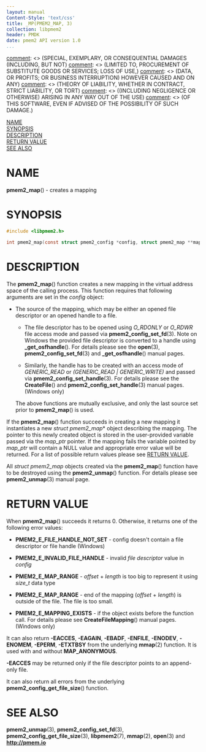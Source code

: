 ```yaml
---
layout: manual
Content-Style: 'text/css'
title: _MP(PMEM2_MAP, 3)
collection: libpmem2
header: PMDK
date: pmem2 API version 1.0
...
```


[comment]: <> (Copyright 2019, Intel Corporation)

[comment]: <> (Redistribution and use in source and binary forms, with or without)
[comment]: <> (modification, are permitted provided that the following conditions)
[comment]: <> (are met:)
[comment]: <> (    * Redistributions of source code must retain the above copyright)
[comment]: <> (      notice, this list of conditions and the following disclaimer.)
[comment]: <> (    * Redistributions in binary form must reproduce the above copyright)
[comment]: <> (      notice, this list of conditions and the following disclaimer in)
[comment]: <> (      the documentation and/or other materials provided with the)
[comment]: <> (      distribution.)
[comment]: <> (    * Neither the name of the copyright holder nor the names of its)
[comment]: <> (      contributors may be used to endorse or promote products derived)
[comment]: <> (      from this software without specific prior written permission.)

[comment]: <> (THIS SOFTWARE IS PROVIDED BY THE COPYRIGHT HOLDERS AND CONTRIBUTORS)
[comment]: <> ("AS IS" AND ANY EXPRESS OR IMPLIED WARRANTIES, INCLUDING, BUT NOT)
[comment]: <> (LIMITED TO, THE IMPLIED WARRANTIES OF MERCHANTABILITY AND FITNESS FOR)
[comment]: <> (A PARTICULAR PURPOSE ARE DISCLAIMED. IN NO EVENT SHALL THE COPYRIGHT)
[comment]: <> (OWNER OR CONTRIBUTORS BE LIABLE FOR ANY DIRECT, INDIRECT, INCIDENTAL,)
[comment]: <> (SPECIAL, EXEMPLARY, OR CONSEQUENTIAL DAMAGES (INCLUDING, BUT NOT)
[comment]: <> (LIMITED TO, PROCUREMENT OF SUBSTITUTE GOODS OR SERVICES; LOSS OF USE,)
[comment]: <> (DATA, OR PROFITS; OR BUSINESS INTERRUPTION) HOWEVER CAUSED AND ON ANY)
[comment]: <> (THEORY OF LIABILITY, WHETHER IN CONTRACT, STRICT LIABILITY, OR TORT)
[comment]: <> ((INCLUDING NEGLIGENCE OR OTHERWISE) ARISING IN ANY WAY OUT OF THE USE)
[comment]: <> (OF THIS SOFTWARE, EVEN IF ADVISED OF THE POSSIBILITY OF SUCH DAMAGE.)

[comment]: <> (pmem2_map.3 -- man page for libpmem2 pmem2_map operation)

[NAME](#name)<br />
[SYNOPSIS](#synopsis)<br />
[DESCRIPTION](#description)<br />
[RETURN VALUE](#return-value)<br />
[SEE ALSO](#see-also)<br />

# NAME #

**pmem2_map**() - creates a mapping

# SYNOPSIS #

```c
#include <libpmem2.h>

int pmem2_map(const struct pmem2_config *config, struct pmem2_map **map_ptr);
```

# DESCRIPTION #

The **pmem2_map**() function creates a new mapping in the virtual address space
of the calling process. This function requires that following arguments are set
in the *config* object:

* The source of the mapping, which may be either an opened file descriptor or
an opened handle to a file.

    * The file descriptor has to be opened using *O_RDONLY* or *O_RDWR* file
access mode and passed via **pmem2_config_set_fd**(3). Note on Windows the
provided file descriptor is converted to a handle using **\_get_osfhandle**().
For details please see the **open**(3), **pmem2_config_set_fd**(3) and
**\_get_osfhandle**() manual pages.

    * Similarly, the handle has to be created with an access mode of
*GENERIC_READ* or *(GENERIC_READ | GENERIC_WRITE)* and passed via
**pmem2_config_set_handle**(3). For details please see the **CreateFile**() and
**pmem2_config_set_handle**(3) manual pages. (Windows only)

    The above functions are mutually exclusive, and only the last source set
prior to **pmem2_map**() is used.

If the **pmem2_map**() function succeeds in creating a new mapping it
instantiates a new *struct pmem2_map** object describing the mapping. The
pointer to this newly created object is stored in the user-provided variable
passed via the *map_ptr* pointer. If the mapping fails the variable pointed by
*map_ptr* will contain a NULL value and appropriate error value will be
returned. For a list of possible return values please see
[RETURN VALUE](#return-value).

All *struct pmem2_map* objects created via the **pmem2_map**() function have to
be destroyed using the **pmem2_unmap**() function. For details please see
**pmem2_unmap**(3) manual page.

# RETURN VALUE #

When **pmem2_map**() succeeds it returns 0. Otherwise, it returns
one of the following error values:

* **PMEM2_E_FILE_HANDLE_NOT_SET** - config doesn't contain a file descriptor or
file handle (Windows)

* **PMEM2_E_INVALID_FILE_HANDLE** - invalid *file descriptor* value in *config*

* **PMEM2_E_MAP_RANGE** - *offset* + *length* is too big to represent it using
*size_t* data type

* **PMEM2_E_MAP_RANGE** - end of the mapping (*offset* + *length*) is outside
of the file. The file is too small.

* **PMEM2_E_MAPPING_EXISTS** - if the object exists before the function call.
For details please see **CreateFileMapping**() manual pages. (Windows only)

It can also return **-EACCES**, **-EAGAIN**, **-EBADF**, **-ENFILE**,
**-ENODEV**, **-ENOMEM**, **-EPERM**, **-ETXTBSY** from the underlying
**mmap**(2) function. It is used with and without **MAP_ANONYMOUS**.

**-EACCES** may be returned only if the file descriptor points to an
append-only file.

It can also return all errors from the underlying
**pmem2_config_get_file_size**() function.

# SEE ALSO #

**pmem2_unmap**(3), **pmem2_config_set_fd**(3),
**pmem2_config_get_file_size**(3), **libpmem2**(7), **mmap**(2), **open**(3) and
**<http://pmem.io>**
